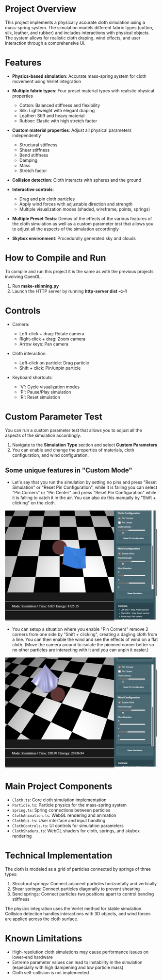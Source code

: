 # Project Overview
This project implements a physically accurate cloth simulation using a mass-spring system. The simulation models different fabric types (cotton, silk, leather, and rubber) and includes interactions with physical objects. The system allows for realistic cloth draping, wind effects, and user interaction through a comprehensive UI.

# Features

 - **Physics-based simulation**: Accurate mass-spring system for cloth movement using Verlet integration

 - **Multiple fabric types**: Four preset material types with realistic physical properties

     - Cotton: Balanced stiffness and flexibility
     - Silk: Lightweight with elegant draping
     - Leather: Stiff and heavy material
     - Rubber: Elastic with high stretch factor

 - **Custom material properties**: Adjust all physical parameters independently

     - Structural stiffness
     - Shear stiffness
     - Bend stiffness
     - Damping
     - Mass
     - Stretch factor

 - **Collision detection**: Cloth interacts with spheres and the ground

 - **Interactive controls**:

     - Drag and pin cloth particles
     - Apply wind forces with adjustable direction and strength
     - Multiple visualization modes (shaded, wireframe, points, springs)

 - **Multiple Preset Tests**: Demos of the effects of the various features of the cloth simulation as well as a custom parameter test that allows you to adjust all the aspects of the simulation accordingly

 - **Skybox environment**: Procedurally generated sky and clouds

# How to Compile and Run
To complie and run this project it is the same as with the previous projects involving OpenGL.

1. Run **make-skinning.py**
2. Launch the HTTP server by running **http-server dist -c-1**

# Controls

 - Camera:
     - Left-click + drag: Rotate camera
     - Right-click + drag: Zoom camera
     - Arrow keys: Pan camera

 - Cloth interaction:
     - Left-click on particle: Drag particle
     - Shift + click: Pin/unpin particle

 - Keyboard shortcuts:
     - 'V': Cycle visualization modes
     - 'P': Pause/Play simulation
     - 'R': Reset simulation

# Custom Parameter Test
You can run a custom parameter test that allows you to adjust all the aspects of the simulation accordingly. 

 1. Navigate to the **Simulation Type** section and select **Custom Parameters**
 2. You can enable and change the properties of materials, cloth configuration, and wind configuration.

## Some unique features in "Custom Mode"
 - Let's say that you run the simulation by setting no pins and press "Reset Simulation" or "Reset Pin Configuration", while it is falling you can select "Pin Corners" or "Pin Center" and press "Reset Pin Configuration" while it is falling to catch it in the air. You can also do this manually by "Shift + clicking" on the cloth.

![alt text](image-1.png)

 - You can setup a situation where you enable "Pin Corners" remove 2 corners from one side by "Shift + clicking", creating a dagling cloth from a line. You can then enable the wind and see the effects of wind on a flat cloth. (Move the camera around to isolate the pinnned corner better so no other particles are interacting with it and you can unpin it easier.)

![alt text](image.png)

# Main Project Components

 - `Cloth.ts`: Core cloth simulation implementation
 - `Particle.ts`: Particle physics for the mass-spring system
 - `Spring.ts`: Spring connections between particles
 - `ClothAnimation.ts`: WebGL rendering and animation
 - `ClothGui.ts`: User interface and input handling
 - `ClothControls.ts`: UI controls for simulation parameters
 - `ClothShaders.ts`: WebGL shaders for cloth, springs, and skybox rendering

# Technical Implementation

The cloth is modeled as a grid of particles connected by springs of three types:

 1. Structural springs: Connect adjacent particles horizontally and vertically
 2. Shear springs: Connect particles diagonally to prevent shearing
 3. Bend springs: Connect particles two positions apart to control bending stiffness

The physics integration uses the Verlet method for stable simulation. Collision detection handles interactions with 3D objects, and wind forces are applied across the cloth surface.

# Known Limitations
 - High-resolution cloth simulations may cause performance issues on lower-end hardware
 - Extreme parameter values can lead to instability in the simulation (especially with high dampening and low particle mass)
 - Cloth self-collision is not implemented